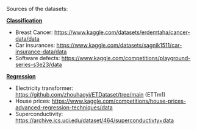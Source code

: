 Sources of the datasets:

**<ins>Classification</ins>**
  - Breast Cancer: https://www.kaggle.com/datasets/erdemtaha/cancer-data/data
  - Car insurances: https://www.kaggle.com/datasets/sagnik1511/car-insurance-data/data
  - Software defects: https://www.kaggle.com/competitions/playground-series-s3e23/data

**<ins>Regression</ins>**
  - Electricity transformer: https://github.com/zhouhaoyi/ETDataset/tree/main (ETTm1)
  - House prices: https://www.kaggle.com/competitions/house-prices-advanced-regression-techniques/data
  - Superconductivity: https://archive.ics.uci.edu/dataset/464/superconductivty+data

